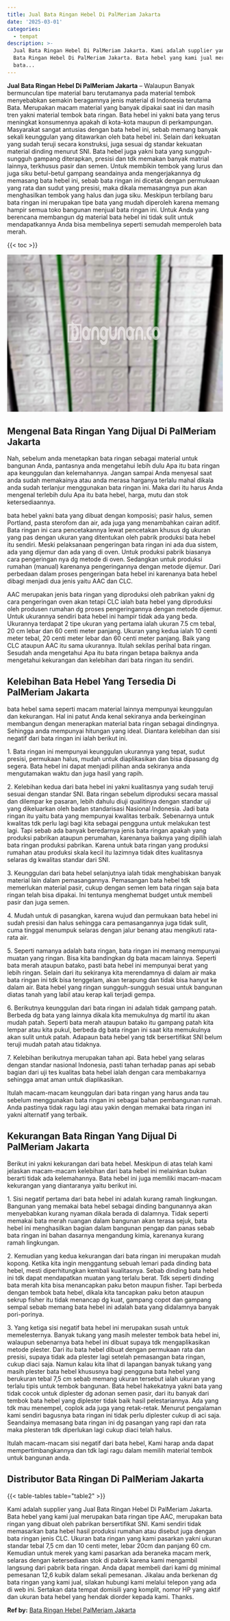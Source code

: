 ```yaml
---
title: Jual Bata Ringan Hebel Di PalMeriam Jakarta
date: '2025-03-01'
categories:
  - tempat
description: >-
  Jual Bata Ringan Hebel Di PalMeriam Jakarta. Kami adalah supplier yang Jual
  Bata Ringan Hebel Di PalMeriam Jakarta. Bata hebel yang kami jual merupakan
  bata...
---
```


**Jual Bata Ringan Hebel Di PalMeriam Jakarta** – Walaupun Banyak bermunculan tipe material baru terutamanya pada material tembok menyebabkan semakin beragamnya jenis material di Indonesia terutama Bata. Merupakan macam material yang banyak dipakai saat ini dan masih tren yakni material tembok bata ringan. Bata hebel ini yakni bata yang terus meningkat konsumennya apakah di kota-kota maupun di perkampungan. Masyarakat sangat antusias dengan bata hebel ini, sebab memang banyak sekali keunggulan yang ditawarkan oleh bata hebel ini. Selain dari kekuatan yang sudah teruji secara konstruksi, juga sesuai dg standar kekuatan material dinding menurut SNI. Bata hebel juga yakni bata yang sungguh-sungguh gampang diterapkan, presisi dan tdk memakan banyak matrial lainnya, terkhusus pasir dan semen. Untuk membikin tembok yang lurus dan juga siku betul-betul gampang seandainya anda mengerjakannya dg memasang bata hebel ini, sebab bata ringan ini dicetak dengan permukaan yang rata dan sudut yang presisi, maka dikala memasangnya pun akan menghasilkan tembok yang halus dan juga siku. Meskipun terbilang baru bata ringan ini merupakan tipe bata yang mudah diperoleh karena memang hampir semua toko bangunan menjual bata ringan ini. Untuk Anda yang berencana membangun dg material bata hebel ini tidak sulit untuk mendapatkannya Anda bisa membelinya seperti semudah memperoleh bata merah.

{{< toc >}}

![Jual Bata Ringan Hebel Di PalMeriam Jakarta](/images/jual-hebel-murah-11.png)

## Mengenal Bata Ringan Yang Dijual Di PalMeriam Jakarta

Nah, sebelum anda menetapkan bata ringan sebagai material untuk bangunan Anda, pantasnya anda mengetahui lebih dulu Apa itu bata ringan apa keunggulan dan kelemahannya. Jangan sampai Anda menyesal saat anda sudah memakainya atau anda merasa harganya terlalu mahal dikala anda sudah terlanjur menggunakan bata ringan ini. Maka dari itu harus Anda mengenal terlebih dulu Apa itu bata hebel, harga, mutu dan stok ketersediaannya.

bata hebel yakni bata yang dibuat dengan komposisi; pasir halus, semen Portland, pasta sterofom dan air, ada juga yang menambahkan cairan aditif. Bata ringan ini cara pencetakannya lewat pencetakan khusus dg ukuran yang pas dengan ukuran yang ditentukan oleh pabrik produksi bata hebel itu sendiri. Meski pelaksanaan pengeringan bata ringan ini ada dua sistem, ada yang dijemur dan ada yang di oven. Untuk produksi pabrik biasanya cara pengeringan nya dg metode di oven. Sedangkan untuk produksi rumahan (manual) karenanya pengeringannya dengan metode dijemur. Dari perbedaan dalam proses pengeringan bata hebel ini karenanya bata hebel dibagi menjadi dua jenis yaitu AAC dan CLC.

AAC merupakan jenis bata ringan yang diproduksi oleh pabrikan yakni dg cara pengeringan oven akan tetapi CLC ialah bata hebel yang diproduksi oleh produsen rumahan dg proses pengeringannya dengan metode dijemur. Untuk ukurannya sendiri bata hebel ini hampir tidak ada yang beda. Ukurannya terdapat 2 tipe ukuran yang pertama ialah ukuran 7.5 cm tebal, 20 cm lebar dan 60 centi meter panjang. Ukuran yang kedua ialah 10 centi meter tebal, 20 centi meter lebar dan 60 centi meter panjang. Baik yang CLC ataupun AAC itu sama ukurannya. Itulah sekilas perihal bata ringan. Sesudah anda mengetahui Apa itu bata ringan betapa baiknya anda mengetahui kekurangan dan kelebihan dari bata ringan itu sendiri.

## Kelebihan Bata Hebel Yang Tersedia Di PalMeriam Jakarta

bata hebel sama seperti macam material lainnya mempunyai keunggulan dan kekurangan. Hal ini patut Anda kenal sekiranya anda berkeinginan membangun dengan menerapkan material bata ringan sebagai dindingnya. Sehingga anda mempunyai hitungan yang ideal. Diantara kelebihan dan sisi negatif dari bata ringan ini ialah berikut ini.

1\. Bata ringan ini mempunyai keunggulan ukurannya yang tepat, sudut presisi, permukaan halus, mudah untuk diaplikasikan dan bisa dipasang dg segera. Bata hebel ini dapat menjadi pilihan anda sekiranya anda mengutamakan waktu dan juga hasil yang rapih.

2\. Kelebihan kedua dari bata hebel ini yakni kualitasnya yang sudah teruji sesuai dengan standar SNI. Bata ringan sebelum diproduksi secara massal dan dilempar ke pasaran, lebih dahulu diuji qualitinya dengan standar uji yang dikeluarkan oleh badan standarisasi Nasional Indonesia. Jadi bata ringan itu yaitu bata yang mempunyai kwalitas terbaik. Sebenarnya untuk kwalitas tdk perlu lagi bagi kita sebagai pengguna untuk melakukan test lagi. Tapi sebab ada banyak beredarnya jenis bata ringan apakah yang produksi pabrikan ataupun perumahan, karenanya baiknya yang dipilih ialah bata ringan produksi pabrikan. Karena untuk bata ringan yang produksi rumahan atau produksi skala kecil itu lazimnya tidak dites kualitasnya selaras dg kwalitas standar dari SNI.

3\. Keunggulan dari bata hebel selanjutnya ialah tidak menghabiskan banyak material lain dalam pemasangannya. Pemasangan bata hebel tdk memerlukan material pasir, cukup dengan semen lem bata ringan saja bata ringan telah bisa dipakai. Ini tentunya menghemat budget untuk membeli pasir dan juga semen.

4\. Mudah untuk di pasangkan, karena wujud dan permukaan bata hebel ini sudah presisi dan halus sehingga cara pemasangannya juga tidak sulit, cuma tinggal menumpuk selaras dengan jalur benang atau mengikuti rata-rata air.

5\. Seperti namanya adalah bata ringan, bata ringan ini memang mempunyai muatan yang ringan. Bisa kita bandingkan dg bata macam lainnya. Seperti bata merah ataupun batako, pasti bata hebel ini mempunyai berat yang lebih ringan. Selain dari itu sekiranya kita merendamnya di dalam air maka bata ringan ini tdk bisa tenggelam, akan terapung dan tidak bisa hanyut ke dalam air. Bata hebel yang ringan sungguh-sungguh sesuai untuk bangunan diatas tanah yang labil atau kerap kali terjadi gempa.

6\. Berikutnya keunggulan dari bata ringan ini adalah tidak gampang patah. Berbeda dg bata yang lainnya dikala kita memukulnya dg martil itu akan mudah patah. Seperti bata merah ataupun batako itu gampang patah kita lempar atau kita pukul, berbeda dg bata ringan ini saat kita memukulnya akan sulit untuk patah. Adapaun bata hebel yang tdk bersertifikat SNI belum teruji mudah patah atau tidaknya.

7\. Kelebihan berikutnya merupakan tahan api. Bata hebel yang selaras dengan standar nasional Indonesia, pasti tahan terhadap panas api sebab bagian dari uji tes kualitas bata hebel ialah dengan cara membakarnya sehingga amat aman untuk diaplikasikan.

Itulah macam-macam keunggulan dari bata ringan yang harus anda tau sebelum menggunakan bata ringan ini sebagai bahan pembangunan rumah. Anda pastinya tidak ragu lagi atau yakin dengan memakai bata ringan ini yakni alternatif yang terbaik.

## Kekurangan Bata Ringan Yang Dijual Di PalMeriam Jakarta

Berikut ini yakni kekurangan dari bata hebel. Meskipun di atas telah kami jelaskan macam-macam kelebihan dari bata hebel ini melainkan bukan berarti tidak ada kelemahannya. Bata hebel ini juga memiliki macam-macam kekurangan yang diantaranya yaitu berikut ini.

1\. Sisi negatif pertama dari bata hebel ini adalah kurang ramah lingkungan. Bangunan yang memakai bata hebel sebagai dinding bangunannya akan menyebabkan kurang nyaman dikala berada di dalamnya. Tidak seperti memakai bata merah ruangan dalam bangunan akan terasa sejuk, bata hebel ini menghasilkan bagian dalam bangunan pengap dan panas sebab bata ringan ini bahan dasarnya mengandung kimia, karenanya kurang ramah lingkungan.

2\. Kemudian yang kedua kekurangan dari bata ringan ini merupakan mudah kopong. Ketika kita ingin menggantung sebuah lemari pada dinding bata hebel, mesti diperhitungkan kembali kualitasnya. Sebab dinding bata hebel ini tdk dapat mendapatkan muatan yang terlalu berat. Tdk seperti dinding bata merah kita bisa menancapkan paku beton maupun fisher. Tapi berbeda dengan tembok bata hebel, dikala kita tancapkan paku beton ataupun sekrup fisher itu tidak menancap dg kuat, gampang copot dan gampang sempal sebab memang bata hebel ini adalah bata yang didalamnya banyak pori-porinya.

3\. Yang ketiga sisi negatif bata hebel ini merupakan susah untuk memelesternya. Banyak tukang yang masih melester tembok bata hebel ini, walaupun sebenarnya bata hebel ini dibuat supaya tdk mengaplikasikan metode plester. Dari itu bata hebel dibuat dengan permukaan rata dan presisi, supaya tidak ada plester lagi setelah pemasangan bata ringan, cukup diaci saja. Namun kalau kita lihat di lapangan banyak tukang yang masih plester bata hebel khususnya bagi pengguna bata hebel yang berukuran tebal 7,5 cm sebab memang ukuran tersebut ialah ukuran yang terlalu tipis untuk tembok bangunan. Bata hebel hakekatnya yakni bata yang tidak cocok untuk diplester dg adonan semen pasir, dari itu banyak dari tembok bata hebel yang diplester tidak baik hasil pelestariannya. Ada yang tdk mau menempel, coplok ada juga yang retak-retak. Menurut pengalaman kami sendiri bagusnya bata ringan ini tidak perlu diplester cukup di aci saja. Seandainya memasang bata ringan ini dg pasangan yang rapi dan rata maka plesteran tdk diperlukan lagi cukup diaci telah halus.

Itulah macam-macam sisi negatif dari bata hebel, Kami harap anda dapat mempertimbangkannya dan tdk lagi ragu dalam memilih material tembok untuk bangunan anda.

## Distributor Bata Ringan Di PalMeriam Jakarta

{{< table-tables table="table2" >}}

Kami adalah supplier yang Jual Bata Ringan Hebel Di PalMeriam Jakarta. Bata hebel yang kami jual merupakan bata ringan tipe AAC, merupakan bata ringan yang dibuat oleh pabrikan bersertifikat SNI. Kami sendiri tidak memasarkan bata hebel hasil produksi rumahan atau disebut juga dengan bata ringan jenis CLC. Ukuran bata ringan yang kami pasarkan yakni ukuran standar tebal 7,5 cm dan 10 centi meter, lebar 20cm dan panjang 60 cm. Kemudian untuk merek yang kami pasarkan ada beraneka macam merk, selaras dengan ketersediaan stok di pabrik karena kami mengambil langsung dari pabrik bata ringan. Anda dapat membeli dari kami dg minimal pemesanan 12,6 kubik dalam sekali pemesanan. Jikalau anda berkenan dg bata ringan yang kami jual, silakan hubungi kami melalui telepon yang ada di web ini. Sertakan data tempat domisili yang komplit, nomor HP yang aktif dan ukuran bata hebel yang hendak diorder kepada kami. Thanks.

**Ref by:** [Bata Ringan Hebel PalMeriam Jakarta](https://id.wikipedia.org/wiki/Bata)
